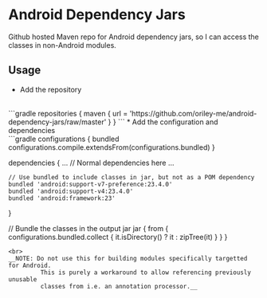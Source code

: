# Android Dependency Jars
Github hosted Maven repo for Android dependency jars, so I can access the classes in non-Android modules. 
<br>
## Usage
* Add the repository
<br>
```gradle
repositories {
    maven {
        url = 'https://github.com/oriley-me/android-dependency-jars/raw/master'
    }
}
```
* Add the configuration and dependencies
<br>
```gradle
configurations {
    bundled
    configurations.compile.extendsFrom(configurations.bundled)
}

dependencies {
    ...
    // Normal dependencies here
    ...

    // Use bundled to include classes in jar, but not as a POM dependency
    bundled 'android:support-v7-preference:23.4.0'
    bundled 'android:support-v4:23.4.0'
    bundled 'android:framework:23'
}

// Bundle the classes in the output jar
jar {
    from {
        configurations.bundled.collect { it.isDirectory() ? it : zipTree(it) }
    }
}
```
<br>
__NOTE: Do not use this for building modules specifically targetted for Android.
         This is purely a workaround to allow referencing previously unusable
         classes from i.e. an annotation processor.__
